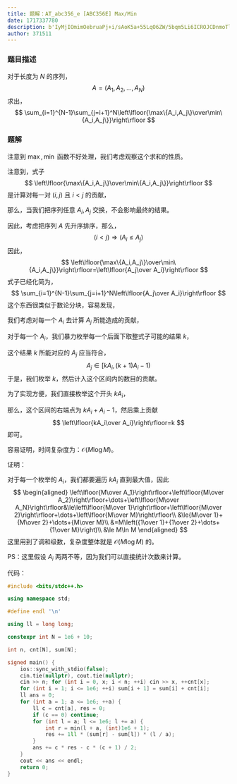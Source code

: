 ```yaml
---
title: 题解：AT_abc356_e [ABC356E] Max/Min
date: 1717337780
description: b'IyMjIOmimOebruaPj+i/sAoK5a+55LqO6ZW/5bqm5Li6ICROJCDnmoTluo/liJfvvIwKJCQKQT0oQV8xLEFfMixcZG90cyxBX04pCiQkCuaxguWHuu+8jAokJApcc3VtX3tpPTF9XntOLTF9XHN1bV97aj1pKzF9Xk5cbGVmdFxsZmxvb3J7XG1heFx7QV9pLEFfalx9XG92ZXJcbWluXA=='
author: 371511
---
```


### 题目描述

对于长度为 $N$ 的序列，
$$
A=(A_1,A_2,\dots,A_N)
$$
求出，
$$
\sum_{i=1}^{N-1}\sum_{j=i+1}^N\left\lfloor{\max\{A_i,A_j\}\over\min\{A_i,A_j\}}\right\rfloor
$$

### 题解

注意到 $\max,\min$ 函数不好处理，我们考虑观察这个求和的性质。

注意到，式子
$$
\left\lfloor{\max\{A_i,A_j\}\over\min\{A_i,A_j\}}\right\rfloor
$$
是计算对每一对 $(i,j)$ 且 $i<j$ 的贡献，

那么，当我们把序列任意 $A_i,A_j$ 交换，不会影响最终的结果。

因此，考虑把序列 $A$ 先升序排序，那么，
$$
(i<j)\Rightarrow(A_i\le A_j)
$$
因此，
$$
\left\lfloor{\max\{A_i,A_j\}\over\min\{A_i,A_j\}}\right\rfloor=\left\lfloor{A_j\over A_i}\right\rfloor
$$
式子已经化简为，
$$
\sum_{i=1}^{N-1}\sum_{j=i+1}^N\left\lfloor{A_j\over A_i}\right\rfloor
$$
这个东西很类似于数论分块，容易发现，

我们考虑对每一个 $A_i$ 去计算 $A_j$ 所能造成的贡献，

对于每一个 $A_i$，我们暴力枚举每一个后面下取整式子可能的结果 $k$，

这个结果 $k$ 所能对应的 $A_j$ 应当符合，
$$
A_j\in\left[kA_i,(k+1)A_i-1\right)
$$
于是，我们枚举 $k$，然后计入这个区间内的数目的贡献。

为了实现方便，我们直接枚举这个开头 $kA_i$，

那么，这个区间的右端点为 $kA_i+A_i-1$，然后乘上贡献
$$
\left\lfloor{kA_i\over A_i}\right\rfloor=k
$$
即可。

容易证明，时间复杂度为：$\mathcal O(M\log M)$​。

证明：

对于每一个枚举的 $A_i$，我们都要遍历 $kA_i$ 直到最大值，因此
$$
\begin{aligned}
\left\lfloor{M\over A_1}\right\rfloor+\left\lfloor{M\over A_2}\right\rfloor+\dots+\left\lfloor{M\over A_N}\right\rfloor&\le\left\lfloor{M\over 1}\right\rfloor+\left\lfloor{M\over 2}\right\rfloor+\dots+\left\lfloor{M\over M}\right\rfloor\\
&\le{M\over 1}+{M\over 2}+\dots+{M\over M}\\
&=M\left({1\over 1}+{1\over 2}+\dots+{1\over M}\right)\\
&\le M\ln M
\end{aligned}
$$
这里用到了调和级数，复杂度整体就是 $\mathcal O(M\log M)$ 的。

PS：这里假设 $A_i$ 两两不等，因为我们可以直接统计次数来计算。

代码：

```cpp
#include <bits/stdc++.h>

using namespace std;

#define endl '\n'

using ll = long long;

constexpr int N = 1e6 + 10;

int n, cnt[N], sum[N];

signed main() {
    ios::sync_with_stdio(false);
    cin.tie(nullptr), cout.tie(nullptr);
    cin >> n; for (int i = 0, x; i < n; ++i) cin >> x, ++cnt[x];
    for (int i = 1; i <= 1e6; ++i) sum[i + 1] = sum[i] + cnt[i];
    ll ans = 0;
    for (int a = 1; a <= 1e6; ++a) {
        ll c = cnt[a], res = 0;
        if (c == 0) continue;
        for (int l = a; l <= 1e6; l += a) {
            int r = min(l + a, (int)1e6 + 1);
            res += 1ll * (sum[r] - sum[l]) * (l / a);
        }
        ans += c * res - c * (c + 1) / 2;
    }
    cout << ans << endl;
    return 0;
}
```
